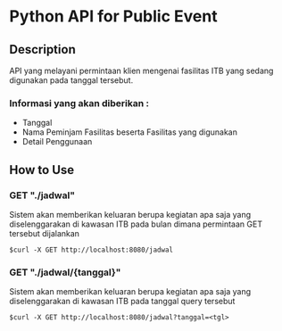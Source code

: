 # Python API for Public Event

## Description

API yang melayani permintaan klien mengenai fasilitas ITB yang sedang digunakan pada tanggal tersebut.

### Informasi yang akan diberikan :
- Tanggal
- Nama Peminjam Fasilitas beserta Fasilitas yang digunakan
- Detail Penggunaan


## How to Use

### GET "./jadwal"

Sistem akan memberikan keluaran berupa kegiatan apa saja yang diselenggarakan di kawasan ITB pada bulan dimana permintaan GET tersebut dijalankan
```
$curl -X GET http://localhost:8080/jadwal
```

### GET "./jadwal/{tanggal}"

Sistem akan memberikan keluaran berupa kegiatan apa saja yang diselenggarakan di kawasan ITB pada tanggal query tersebut
```
$curl -X GET http://localhost:8080/jadwal?tanggal=<tgl>
```
